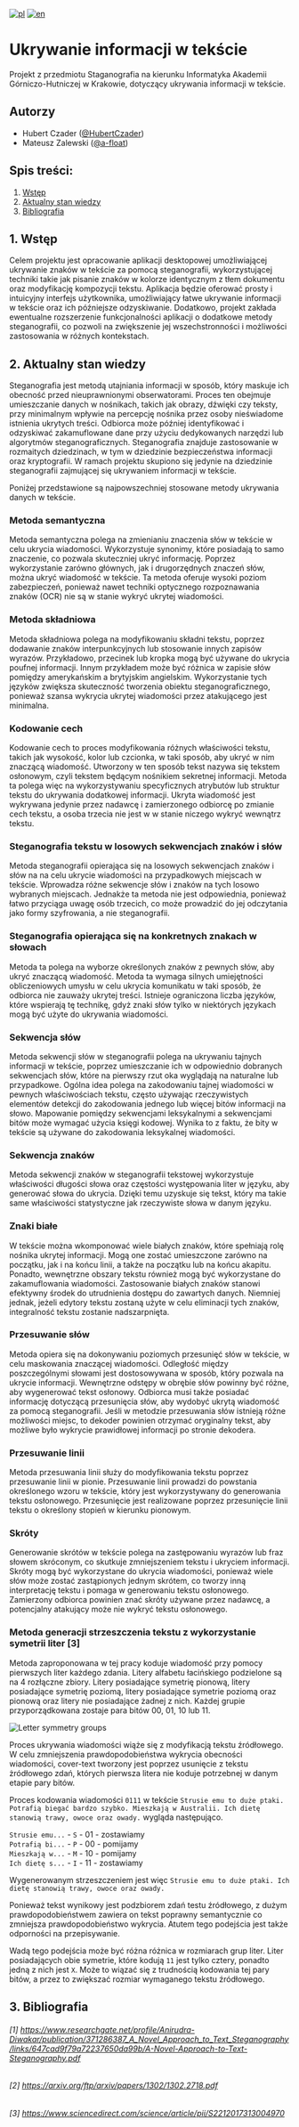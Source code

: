 [![pl](https://img.shields.io/badge/lang-pl-red.svg)](https://github.com/HubertCzader/HidingInformationInText/blob/main/README.md)
[![en](https://img.shields.io/badge/lang-en-blue.svg)](https://github.com/HubertCzader/HidingInformationInText/blob/main/README.en.md)

# Ukrywanie informacji w tekście
Projekt z przedmiotu Staganografia na kierunku Informatyka Akademii Górniczo-Hutniczej w Krakowie, dotyczący ukrywania informacji w tekście.

## Autorzy
- Hubert Czader ([@HubertCzader](https://github.com/HubertCzader))
- Mateusz Zalewski ([@a-float](https://github.com/a-float?tab=following))

## Spis treści:
1. [Wstęp](#1-wstęp)
2. [Aktualny stan wiedzy](#2-aktualny-stan-wiedzy)
3. [Bibliografia](#3-bibliografia)

## 1. Wstęp

Celem projektu jest opracowanie aplikacji desktopowej umożliwiającej ukrywanie znaków w tekście za pomocą steganografii, wykorzystującej techniki takie jak pisanie znaków w kolorze identycznym z tłem dokumentu oraz modyfikację kompozycji tekstu. Aplikacja będzie oferować prosty i intuicyjny interfejs użytkownika, umożliwiający łatwe ukrywanie informacji w tekście oraz ich późniejsze odzyskiwanie. Dodatkowo, projekt zakłada ewentualne rozszerzenie funkcjonalności aplikacji o dodatkowe metody steganografii, co pozwoli na zwiększenie jej wszechstronności i możliwości zastosowania w różnych kontekstach.

## 2. Aktualny stan wiedzy

Steganografia jest metodą utajniania informacji w sposób, który maskuje ich obecność przed nieuprawnionymi obserwatorami. Proces ten obejmuje umieszczanie danych w nośnikach, takich jak obrazy, dźwięki czy teksty, przy minimalnym wpływie na percepcję nośnika przez osoby nieświadome istnienia ukrytych treści. Odbiorca może później identyfikować i odzyskiwać zakamuflowane dane przy użyciu dedykowanych narzędzi lub algorytmów steganograficznych. Steganografia znajduje zastosowanie w rozmaitych dziedzinach, w tym w dziedzinie bezpieczeństwa informacji oraz kryptografii. W ramach projektu skupiono się jedynie na dziedzinie steganografii zajmującej się ukrywaniem informacji w tekście.

Poniżej przedstawione są najpowszechniej stosowane metody ukrywania danych w tekście.

### Metoda semantyczna
Metoda semantyczna polega na zmienianiu znaczenia słów w tekście w celu ukrycia wiadomości. Wykorzystuje synonimy, które posiadają to samo znaczenie, co pozwala skuteczniej ukryć informację. Poprzez wykorzystanie zarówno głównych, jak i drugorzędnych znaczeń słów, można ukryć wiadomość w tekście. Ta metoda oferuje wysoki poziom zabezpieczeń, ponieważ nawet techniki optycznego rozpoznawania znaków (OCR) nie są w stanie wykryć ukrytej wiadomości. 

### Metoda składniowa
Metoda składniowa polega na modyfikowaniu składni tekstu, poprzez dodawanie znaków interpunkcyjnych lub stosowanie innych zapisów wyrazów. Przykładowo, przecinek lub kropka mogą być używane do ukrycia poufnej informacji. Innym przykładem może być różnica w zapisie słów pomiędzy amerykańskim a brytyjskim angielskim. Wykorzystanie tych języków zwiększa skuteczność tworzenia obiektu steganograficznego, ponieważ szansa wykrycia ukrytej wiadomości przez atakującego jest minimalna. 

### Kodowanie cech
Kodowanie cech to proces modyfikowania różnych właściwości tekstu, takich jak wysokość, kolor lub czcionka, w taki sposób, aby ukryć w nim znaczącą wiadomość. Utworzony w ten sposób tekst nazywa się tekstem osłonowym, czyli tekstem będącym nośnikiem sekretnej informacji. Metoda ta polega więc na wykorzystywaniu specyficznych atrybutów lub struktur tekstu do ukrywania dodatkowej informacji. Ukryta wiadomość jest wykrywana jedynie przez nadawcę i zamierzonego odbiorcę po zmianie cech tekstu, a osoba trzecia nie jest w w stanie niczego wykryć wewnątrz tekstu.

### Steganografia tekstu w losowych sekwencjach znaków i słów
Metoda steganografii opierająca się na losowych sekwencjach znaków i słów na na celu ukrycie wiadomości na przypadkowych miejscach w tekście. Wprowadza różne sekwencje słów i znaków na tych losowo wybranych miejscach. Jednakże ta metoda nie jest odpowiednia, ponieważ łatwo przyciąga uwagę osób trzecich, co może prowadzić do jej odczytania jako formy szyfrowania, a nie steganografii.

### Steganografia opierająca się na konkretnych znakach w słowach
Metoda ta polega na wyborze określonych znaków z pewnych słów, aby ukryć znaczącą wiadomość. Metoda ta wymaga silnych umiejętności obliczeniowych umysłu w celu ukrycia komunikatu w taki sposób, że odbiorca nie zauważy ukrytej treści. Istnieje ograniczona liczba języków, które wspierają tę technikę, gdyż znaki słów tylko w niektórych językach mogą być użyte do ukrywania wiadomości. 

### Sekwencja słów
Metoda sekwencji słów w steganografii polega na ukrywaniu tajnych informacji w tekście, poprzez umieszczanie ich w odpowiednio dobranych sekwencjach słów, które na pierwszy rzut oka wyglądają na naturalne lub przypadkowe. Ogólna idea polega na zakodowaniu tajnej wiadomości w pewnych właściwościach tekstu, często używając rzeczywistych elementów detekcji do zakodowania jednego lub więcej bitów informacji na słowo. Mapowanie pomiędzy sekwencjami leksykalnymi a sekwencjami bitów może wymagać użycia księgi kodowej. Wynika to z faktu, że bity w tekście są używane do zakodowania leksykalnej wiadomości. 

### Sekwencja znaków
Metoda sekwencji znaków w steganografii tekstowej wykorzystuje właściwości długości słowa oraz częstości występowania liter w języku, aby generować słowa do ukrycia. Dzięki temu uzyskuje się tekst, który ma takie same właściwości statystyczne jak rzeczywiste słowa w danym języku. 

### Znaki białe
W tekście można wkomponować wiele białych znaków, które spełniają rolę nośnika ukrytej informacji. Mogą one zostać umieszczone zarówno na początku, jak i na końcu linii, a także na początku lub na końcu akapitu. Ponadto, wewnętrzne obszary tekstu również mogą być wykorzystane do zakamuflowania wiadomości. Zastosowanie białych znaków stanowi efektywny środek do utrudnienia dostępu do zawartych danych. Niemniej jednak, jeżeli edytory tekstu zostaną użyte w celu eliminacji tych znaków, integralność tekstu zostanie nadszarpnięta.

### Przesuwanie słów
Metoda opiera się na dokonywaniu poziomych przesunięć słów w tekście, w celu maskowania znaczącej wiadomości. Odległość między poszczególnymi słowami jest dostosowywana w sposób, który pozwala na ukrycie informacji. Wewnętrzne odstępy w obrębie słów powinny być różne, aby wygenerować tekst osłonowy. Odbiorca musi także posiadać informację dotyczącą przesunięcia słów, aby wydobyć ukrytą wiadomość za pomocą steganografii. Jeśli w metodzie przesuwania słów istnieją różne możliwości miejsc, to dekoder powinien otrzymać oryginalny tekst, aby możliwe było wykrycie prawidłowej informacji po stronie dekodera. 

### Przesuwanie linii
Metoda przesuwania linii służy do modyfikowania tekstu poprzez przesuwanie linii w pionie. Przesuwanie linii prowadzi do powstania określonego wzoru w tekście, który jest wykorzystywany do generowania tekstu osłonowego. Przesunięcie jest realizowane poprzez przesunięcie linii tekstu o określony stopień w kierunku pionowym. 

### Skróty
Generowanie skrótów w tekście polega na zastępowaniu wyrazów lub fraz słowem skróconym, co skutkuje zmniejszeniem tekstu i ukryciem informacji. Skróty mogą być wykorzystane do ukrycia wiadomości, ponieważ wiele słów może zostać zastąpionych jednym skrótem, co tworzy inną interpretację tekstu i pomaga w generowaniu tekstu osłonowego. Zamierzony odbiorca powinien znać skróty używane przez nadawcę, a potencjalny atakujący może nie wykryć tekstu osłonowego. 

### Metoda generacji strzeszczenia tekstu z wykorzystanie symetrii liter [3]
Metoda zaproponowana w tej pracy koduje wiadomość przy pomocy pierwszych liter każdego zdania. Litery alfabetu łacińskiego podzielone są na 4 rozłączne zbiory. Litery posiadające symetrię pionową, litery posiadające symetrię poziomą, litery posiadające symetrie poziomą oraz pionową oraz litery nie posiadające żadnej z nich. Każdej grupie przyporządkowana zostaje para bitów 00, 01, 10 lub 11.

![Letter symmetry groups](./images/letter_symmetry.png)

Proces ukrywania wiadomości wiąże się z modyfikacją tekstu źródłowego. W celu zmniejszenia prawdopodobieństwa wykrycia obecności wiadomości, cover-text tworzony jest poprzez usunięcie z tekstu żródłowego zdań, których pierwsza litera nie koduje potrzebnej w danym etapie pary bitów.

Proces kodowania wiadomości `0111` w tekście `Strusie emu to duże ptaki. Potrafią biegać bardzo szybko. Mieszkają w Australii. Ich dietę stanowią trawy, owoce oraz owady.` wygląda następująco.

`Strusie emu...` - `S` - 01 - zostawiamy  
`Potrafią bi...` - `P` - 00 - pomijamy  
`Mieszkają w...` - `M` - 10 - pomijamy  
`Ich dietę s...` - `I` - 11 - zostawiamy

Wygenerowanym strzeszczeniem jest więc `Strusie emu to duże ptaki. Ich dietę stanowią trawy, owoce oraz owady.`

Ponieważ tekst wynikowy jest podzbiorem zdań testu źródłowego, z dużym prawdopodobieństwem zawiera on tekst poprawny semantycznie co zmniejsza prawdopodobieństwo wykrycia. Atutem tego podejścia jest także odporności na przepisywanie.

Wadą tego podejścia może być różna różnica w rozmiarach grup liter. Liter posiadających obie symetrie, które kodują `11` jest tylko cztery, ponadto jedną z nich jest `X`. Może to wiązać się z trudnością kodowania tej pary bitów, a przez to zwiększać rozmiar wymaganego tekstu źródłowego.

## 3. Bibliografia

###### [1] https://www.researchgate.net/profile/Anirudra-Diwakar/publication/371286387_A_Novel_Approach_to_Text_Steganography/links/647cad9f79a72237650da99b/A-Novel-Approach-to-Text-Steganography.pdf

###### [2] https://arxiv.org/ftp/arxiv/papers/1302/1302.2718.pdf

###### [3] https://www.sciencedirect.com/science/article/pii/S2212017313004970

